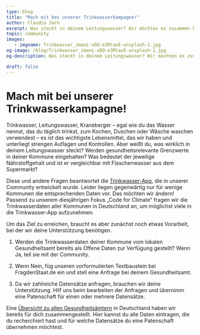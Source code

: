 ```yaml
---
type: blog
title: "Mach mit bei unserer Trinkwasserkampagne!"
author: Claudia Jach
excerpt: Was steckt in deinem Leitungswasser? Wir möchten es zusammen herausfinden und die Trinkwasser-App aus unserer Community mit den entsprechenden Daten füllen. Hilf uns dabei, indem du die Daten deiner Kommune recherchierst bzw. anfragst!
topic: community
images:
   - imgname: Trinkwasser_imani-vDQ-e3RtaoE-unsplash-1.jpg
og-image: /blog/Trinkwasser_imani-vDQ-e3RtaoE-unsplash-1.jpg
og-description: Was steckt in deinem Leitungswasser? Wir möchten es zusammen herausfinden und die Trinkwasser-App aus unserer Community mit den entsprechenden Daten füllen.

draft: false
---
```


# Mach mit bei unserer Trinkwasserkampagne!

Trinkwasser, Leitungswasser, Kraneberger – egal wie du das Wasser nennst, das du täglich trinkst, zum Kochen, Duschen oder Wäsche waschen verwendest – es ist das wichtigste Lebensmittel, das wir haben und unterliegt strengen Auflagen und Kontrollen. Aber weißt du, was wirklich in deinem Leitungswasser steckt? Werden gesundheitsrelevante Grenzwerte in deiner Kommune eingehalten? Was bedeutet der jeweilige Nährstoffgehalt und ist er vergleichbar mit Flaschenwasser aus dem Supermarkt?

Diese und andere Fragen beantwortet die [Trinkwasser-App](https://trinkwasser.codefor.de/), die in unserer Community entwickelt wurde. Leider liegen gegenwärtig nur für wenige Kommunen die entsprechenden Daten vor. Das möchten wir ändern! Passend zu unserem diesjährigen Fokus „Code for Climate“ fragen wir die Trinkwasserdaten aller Kommunen in Deutschland an, um möglichst viele in die Trinkwasser-App aufzunehmen.

Um das Ziel zu erreichen, braucht es aber zunächst noch etwas Vorarbeit, bei der wir deine Unterstützung benötigen.

1. Werden die Trinkwasserdaten deiner Kommune vom lokalen Gesundheitsamt bereits als Offene Daten zur Verfügung gestellt? Wenn Ja, teil sie mit der Community.

2. Wenn Nein, füg unseren vorformulierten Textbaustein bei FragdenStaat.de ein und stell eine Anfrage bei deinem Gesundheitsamt.

3. Da wir zahlreiche Datensätze anfragen, brauchen wir deine Unterstützung. Hilf uns beim bearbeiten der Anfragen und übernimm eine Patenschaft für einen oder mehrere Datensätze. 

Eine [Übersicht zu allen Gesundheitsämtern](https://docs.google.com/spreadsheets/d/1peeFmvHIZgv-WunkLMmGVS2h933VJR-DxwwMtahZx4g/edit#gid=74020130) in Deutschland haben wir bereits für dich zusammengestellt. Hier kannst du alle Daten eintragen, die du recherchiert hast und für welche Datensätze du eine Patenschaft übernehmen möchtest.
